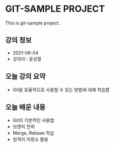 # GIT-SAMPLE PROJECT

This is git-sample project.

## 강의 정보
- 2021-06-04
- 강의자 : 윤성열

## 오늘 강의 요약
- Git을 효율적으로 사용할 수 있는 방법에 대해 학습함

## 오늘 배운 내용

- Git의 기본적인 사용법
- 브랜치 전략
- Merge, Rebase 학습
- 원격지 저장소 활용

